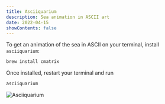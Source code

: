 ```yaml
---
title: Asciiquarium
description: Sea animation in ASCII art
date: 2022-04-15
showContents: false
---
```


To get an animation of the sea in ASCII on your terminal, install `asciiquarium`:

```bash
brew install cmatrix
```

Once installed, restart your terminal and run

```bash
asciiquarium
```

![Asciiquarium](/images/cli/asciiquarium/one.png)
